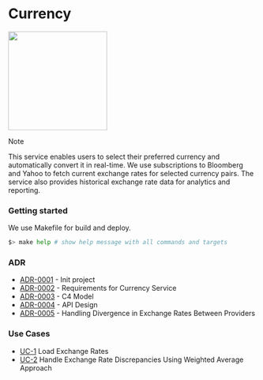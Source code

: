 # Currency

<img width='200' height='200' src="./docs/public/logo.svg">

> [!NOTE]
> This service enables users to select their preferred currency and automatically convert it in real-time. 
> We use subscriptions to Bloomberg and Yahoo to fetch current exchange rates for selected currency pairs. 
> The service also provides historical exchange rate data for analytics and reporting.

### Getting started

We use Makefile for build and deploy.

```bash
$> make help # show help message with all commands and targets
```

### ADR

- [ADR-0001](./docs/ADR/decisions/0001-init-project.md) - Init project
- [ADR-0002](./docs/ADR/decisions/0002-requirements.md) - Requirements for Currency Service
- [ADR-0003](./docs/ADR/decisions/0003-c4-model.md) - C4 Model
- [ADR-0004](./docs/ADR/decisions/0004-api-design.md) - API Design
- [ADR-0005](./docs/ADR/decisions/0005-handling-divergence-in-exchange-rates-between-providers.md) - Handling Divergence in Exchange Rates Between Providers

### Use Cases

- [UC-1](./usecases/load_exchange_rates/README.md) Load Exchange Rates
- [UC-2](./usecases/discrepancies/README.md) Handle Exchange Rate Discrepancies Using Weighted Average Approach
